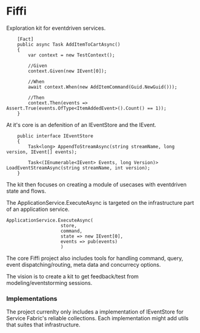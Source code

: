 # Fiffi
Exploration kit for eventdriven services.

		[Fact]
		public async Task AddItemToCartAsync()
		{
			var context = new TestContext();

			//Given
			context.Given(new IEvent[0]);

			//When
			await context.When(new AddItemCommand(Guid.NewGuid()));

			//Then
			context.Then(events => Assert.True(events.OfType<ItemAddedEvent>().Count() == 1));
		}

At it's core is an defenition of an IEventStore and the IEvent.

```
	public interface IEventStore
	{
		Task<long> AppendToStreamAsync(string streamName, long version, IEvent[] events);

		Task<(IEnumerable<IEvent> Events, long Version)> LoadEventStreamAsync(string streamName, int version);
	}
```

The kit then focuses on creating a module of usecases with eventdriven state and flows.

The ApplicationService.ExecuteAsync is targeted on the infrastructure part of an application service.

```
ApplicationService.ExecuteAsync(
					store,
					command,
					state => new IEvent[0],
					events => pub(events)
					)
```

The core Fiffi project also includes tools for handling command, query, event dispatching/routing, meta data and concurrecy options.

The vision is to create a kit to get feedback/test from modeling/eventstorming sessions.

### Implementations

The project currenlty only includes a implementation of IEventStore for Service Fabric's reliable collections. Each implementation might add utils that suites that infrastructure.